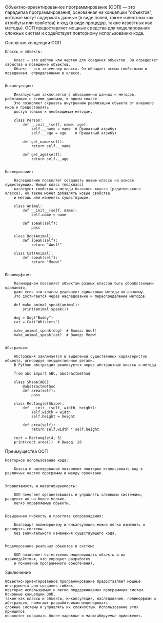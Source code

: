 
Объектно-ориентированное программирование (ООП) — это парадигма программирования, основанная на концепции "объектов",
которые могут содержать данные (в виде полей, также известных как атрибуты или свойства)
и код (в виде процедур, также известных как методы). ООП предоставляет мощные средства для моделирования
сложных систем и содействует повторному использованию кода.


Основные концепции ООП

    Классы и объекты:

        Класс — это шаблон или чертеж для создания объектов. Он определяет свойства и поведение объектов.
        Объект — это экземпляр класса. Он обладает всеми свойствами и поведением, определенными в классе.


    Инкапсуляция:

        Инкапсуляция заключается в объединении данных и методов, работающих с этими данными, в одном классе.
        Это позволяет скрывать внутреннюю реализацию объекта от внешнего мира и предоставлять
        доступ только к необходимым методам.

        class Person:
            def __init__(self, name, age):
                self.__name = name  # Приватный атрибут
                self.__age = age    # Приватный атрибут

            def get_name(self):
                return self.__name

            def get_age(self):
                return self.__age


    Наследование:

        Наследование позволяет создавать новые классы на основе существующих. Новый класс (подкласс)
        наследует свойства и методы базового класса (родительского класса), но также может добавлять новые свойства
        и методы или изменять существующие.

        class Animal:
            def __init__(self, name):
                self.name = name

            def speak(self):
                pass

        class Dog(Animal):
            def speak(self):
                return "Woof!"

        class Cat(Animal):
            def speak(self):
                return "Meow!"


    Полиморфизм:

        Полиморфизм позволяет объектам разных классов быть обработанными одинаково,
        даже если эти классы реализуют одинаковые методы по-разному.
        Это достигается через наследование и переопределение методов.

        def make_animal_speak(animal):
            print(animal.speak())

        dog = Dog("Buddy")
        cat = Cat("Whiskers")

        make_animal_speak(dog)  # Вывод: Woof!
        make_animal_speak(cat)  # Вывод: Meow!


    Абстракция:

        Абстракция заключается в выделении существенных характеристик объекта, игнорируя несущественные детали.
        В Python абстракция реализуется через абстрактные классы и методы.

        from abc import ABC, abstractmethod

        class Shape(ABC):
            @abstractmethod
            def area(self):
                pass

        class Rectangle(Shape):
            def __init__(self, width, height):
                self.width = width
                self.height = height

            def area(self):
                return self.width * self.height

        rect = Rectangle(4, 5)
        print(rect.area())  # Вывод: 20



Преимущества ООП

    Повторное использование кода:

        Классы и наследование позволяют повторно использовать код в различных частях программы и между проектами.


    Управляемость и масштабируемость:

        ООП помогает организовывать и управлять сложными системами, разделяя их на более мелкие,
        легко управляемые объекты.


    Повышенная гибкость и простота сопровождения:

        Благодаря полиморфизму и инкапсуляции можно легко изменять и расширять системы
        без значительного изменения существующего кода.


    Моделирование реальных объектов и систем:

        ООП позволяет естественно моделировать объекты и их взаимодействия, что упрощает разработку
        и понимание программного обеспечения.



Заключение

    Объектно-ориентированное программирование предоставляет мощные инструменты для создания гибких,
    повторно используемых и легко поддерживаемых программных систем. Основные концепции ООП,
    такие как классы и объекты, инкапсуляция, наследование, полиморфизм и абстракция, помогают разработчикам моделировать
    сложные системы и управлять их сложностью. Использование этих принципов
    позволяет создавать более надежные и масштабируемые приложения.



